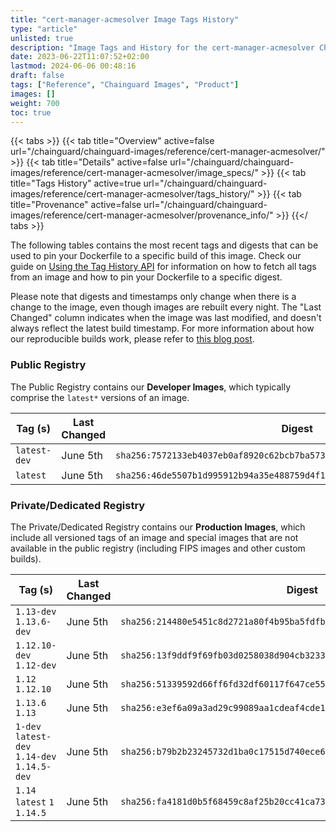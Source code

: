 ```yaml
---
title: "cert-manager-acmesolver Image Tags History"
type: "article"
unlisted: true
description: "Image Tags and History for the cert-manager-acmesolver Chainguard Image"
date: 2023-06-22T11:07:52+02:00
lastmod: 2024-06-06 00:48:16
draft: false
tags: ["Reference", "Chainguard Images", "Product"]
images: []
weight: 700
toc: true
---
```


{{< tabs >}}
{{< tab title="Overview" active=false url="/chainguard/chainguard-images/reference/cert-manager-acmesolver/" >}}
{{< tab title="Details" active=false url="/chainguard/chainguard-images/reference/cert-manager-acmesolver/image_specs/" >}}
{{< tab title="Tags History" active=true url="/chainguard/chainguard-images/reference/cert-manager-acmesolver/tags_history/" >}}
{{< tab title="Provenance" active=false url="/chainguard/chainguard-images/reference/cert-manager-acmesolver/provenance_info/" >}}
{{</ tabs >}}

The following tables contains the most recent tags and digests that can be used to pin your Dockerfile to a specific build of this image. Check our guide on [Using the Tag History API](/chainguard/chainguard-images/using-the-tag-history-api/) for information on how to fetch all tags from an image and how to pin your Dockerfile to a specific digest.

Please note that digests and timestamps only change when there is a change to the image, even though images are rebuilt every night. The "Last Changed" column indicates when the image was last modified, and doesn't always reflect the latest build timestamp. For more information about how our reproducible builds work, please refer to [this blog post](https://www.chainguard.dev/unchained/reproducing-chainguards-reproducible-image-builds).

### Public Registry
The Public Registry contains our **Developer Images**, which typically comprise the `latest*` versions of an image.

| Tag (s)       | Last Changed | Digest                                                                    |
|---------------|--------------|---------------------------------------------------------------------------|
|  `latest-dev` | June 5th     | `sha256:7572133eb4037eb0af8920c62bcb7ba573725ab4f981eee31d696ae3ed6e900d` |
|  `latest`     | June 5th     | `sha256:46de5507b1d995912b94a35e488759d4f1fe10815801d0e734c37e8c958d44b9` |


### Private/Dedicated Registry
The Private/Dedicated Registry contains our **Production Images**, which include all versioned tags of an image and special images that are not available in the public registry (including FIPS images and other custom builds).

| Tag (s)                                       | Last Changed | Digest                                                                    |
|-----------------------------------------------|--------------|---------------------------------------------------------------------------|
|  `1.13-dev` `1.13.6-dev`                      | June 5th     | `sha256:214480e5451c8d2721a80f4b95ba5fdfbd29e579ca306eff1bb029dc28cefe22` |
|  `1.12.10-dev` `1.12-dev`                     | June 5th     | `sha256:13f9ddf9f69fb03d0258038d904cb32338b9ea85e6d3c067a69881c5f1c959cf` |
|  `1.12` `1.12.10`                             | June 5th     | `sha256:51339592d66ff6fd32df60117f647ce552f4b7fa937741424d3421fca967e6fd` |
|  `1.13.6` `1.13`                              | June 5th     | `sha256:e3ef6a09a3ad29c99089aa1cdeaf4cde105c57a4ee382c36d39c7ec22460aaaa` |
|  `1-dev` `latest-dev` `1.14-dev` `1.14.5-dev` | June 5th     | `sha256:b79b2b23245732d1ba0c17515d740ece6abc860fb32bd799024aebaada2e2840` |
|  `1.14` `latest` `1` `1.14.5`                 | June 5th     | `sha256:fa4181d0b5f68459c8af25b20cc41ca73899996a16b29ea5a343cc3a378c2859` |

